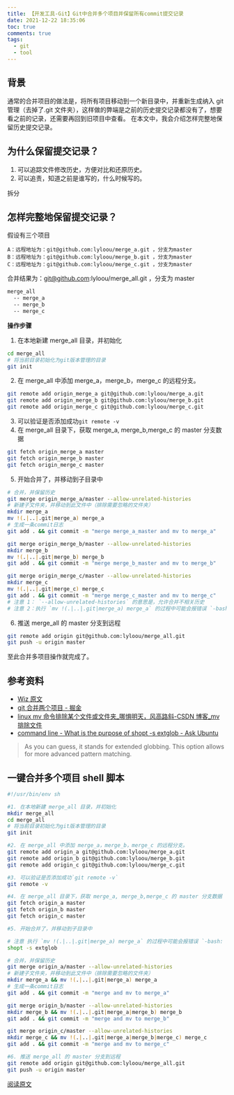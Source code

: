 ```yaml
---
title: 【开发工具-Git】Git中合并多个项目并保留所有commit提交记录
date: 2021-12-22 18:35:06
toc: true
comments: true
tags:
  - git
  - tool
---
```


## 背景

通常的合并项目的做法是，将所有项目移动到一个新目录中，并重新生成纳入 git 管理（去掉了.git 文件夹），这样做的弊端是之前的历史提交记录都没有了，想要看之前的记录，还需要再回到旧项目中查看。
在本文中，我会介绍怎样完整地保留历史提交记录。

## 为什么保留提交记录？

1. 可以追踪文件修改历史，方便对比和还原历史。
2. 可以追责，知道之前是谁写的，什么时候写的。

拆分

## 怎样完整地保留提交记录？

假设有三个项目

```
A：远程地址为：git@github.com:lyloou/merge_a.git ，分支为master
B：远程地址为：git@github.com:lyloou/merge_b.git ，分支为master
C：远程地址为：git@github.com:lyloou/merge_c.git ，分支为master
```

合并结果为：git@github.com:lyloou/merge_all.git ，分支为 master

```sh
merge_all
  -- merge_a
  -- merge_b
  -- merge_c
```

**操作步骤**

1. 在本地新建 merge_all 目录，并初始化

```sh
cd merge_all
# 将当前目录初始化为git版本管理的目录
git init
```

2. 在 merge_all 中添加 merge_a，merge_b，merge_c 的远程分支。

```sh
git remote add origin_merge_a git@github.com:lyloou/merge_a.git
git remote add origin_merge_b git@github.com:lyloou/merge_b.git
git remote add origin_merge_c git@github.com:lyloou/merge_c.git
```

3. 可以验证是否添加成功`git remote -v`
4. 在 merge_all 目录下，获取 merge_a, merge_b,merge_c 的 master 分支数据

```sh
git fetch origin_merge_a master
git fetch origin_merge_b master
git fetch origin_merge_c master
```

5. 开始合并了，并移动到子目录中

```sh
# 合并，并保留历史
git merge origin_merge_a/master --allow-unrelated-histories
# 新建子文件夹，并移动到此文件中（排除需要忽略的文件夹）
mkdir merge_a
mv !(.|..|.git|merge_a) merge_a
# 生成一条commit日志
git add . && git commit -m "merge merge_a_master and mv to merge_a"

git merge origin_merge_b/master --allow-unrelated-histories
mkdir merge_b
mv !(.|..|.git|merge_b) merge_b
git add . && git commit -m "merge merge_b_master and mv to merge_b"

git merge origin_merge_c/master --allow-unrelated-histories
mkdir merge_c
mv !(.|..|.git|merge_c) merge_c
git add . && git commit -m "merge merge_c_master and mv to merge_c"
# 注意 1： `--allow-unrelated-histories` 的意思是，允许合并不相关历史
# 注意 2：执行 `mv !(.|..|.git|merge_a) merge_a` 的过程中可能会报错误 `-bash: !: event not`，执行一下命令 `shopt -s extglob`
```

6. 推送 merge_all 的 master 分支到远程

```sh
git remote add origin git@github.com:lyloou/merge_all.git
git push -u origin master
```

至此合并多项目操作就完成了。

## 参考资料

- [Wiz 原文](https://0f9de7f3.wiz06.com/wapp/pages/view/share/s/0fDuvP3SO4QS2Hb3sP2Di0ai2_-yc63ErkxP28a9kS3XUYgP)
- [git 合并两个项目 - 掘金](https://juejin.cn/post/6885549929960472590)
- [linux mv 命令排除某个文件或文件夹\_哪惧明天，风高路斜-CSDN 博客\_mv 排除文件](https://blog.csdn.net/m0_37586991/article/details/88617332)
- [command line - What is the purpose of shopt -s extglob - Ask Ubuntu](https://askubuntu.com/questions/889744/what-is-the-purpose-of-shopt-s-extglob)

> As you can guess, it stands for extended globbing. This option allows for more advanced pattern matching.

## 一键合并多个项目 shell 脚本

```sh
#!/usr/bin/env sh

#1. 在本地新建 merge_all 目录，并初始化
mkdir merge_all
cd merge_all
# 将当前目录初始化为git版本管理的目录
git init

#2. 在 merge_all 中添加 merge_a，merge_b，merge_c 的远程分支。
git remote add origin_a git@github.com:lyloou/merge_a.git
git remote add origin_b git@github.com:lyloou/merge_b.git
git remote add origin_c git@github.com:lyloou/merge_c.git

#3. 可以验证是否添加成功`git remote -v`
git remote -v

#4. 在 merge_all 目录下，获取 merge_a, merge_b,merge_c 的 master 分支数据
git fetch origin_a master
git fetch origin_b master
git fetch origin_c master

#5. 开始合并了，并移动到子目录中

# 注意 执行 `mv !(.|..|.git|merge_a) merge_a` 的过程中可能会报错误 `-bash: !: event not`，执行一下命令 `shopt -s extglob`
shopt -s extglob

# 合并，并保留历史
git merge origin_a/master --allow-unrelated-histories
# 新建子文件夹，并移动到此文件中（排除需要忽略的文件夹）
mkdir merge_a && mv !(.|..|.git|merge_a) merge_a
# 生成一条commit日志
git add . && git commit -m "merge and mv to merge_a"

git merge origin_b/master --allow-unrelated-histories
mkdir merge_b && mv !(.|..|.git|merge_a|merge_b) merge_b
git add . && git commit -m "merge and mv to merge_b"

git merge origin_c/master --allow-unrelated-histories
mkdir merge_c && mv !(.|..|.git|merge_a|merge_b|merge_c) merge_c
git add . && git commit -m "merge and mv to merge_c"

#6. 推送 merge_all 的 master 分支到远程
git remote add origin git@github.com:lyloou/merge_all.git
git push -u origin master

```

[阅读原文](http://lyloou.com/git/Git中合并多个项目并保留所有commit记录/)
